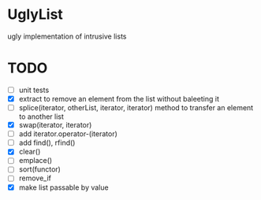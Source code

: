 UglyList
========

ugly implementation of intrusive lists

TODO
====

* [ ] unit tests
* [x] extract to remove an element from the list without baleeting it
* [ ] splice(iterator, otherList, iterator, iterator) method to transfer an element to another list
* [x] swap(iterator, iterator)
* [ ] add iterator.operator-(iterator)
* [ ] add find(), rfind()
* [x] clear()
* [ ] emplace()
* [ ] sort(functor)
* [ ] remove_if
* [x] make list passable by value
